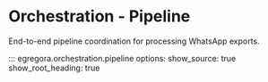 # Orchestration - Pipeline

End-to-end pipeline coordination for processing WhatsApp exports.

::: egregora.orchestration.pipeline
    options:
      show_source: true
      show_root_heading: true
